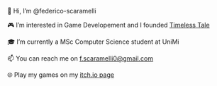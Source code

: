 👋 Hi, I’m @federico-scaramelli

🎮 I’m interested in Game Developement and I founded [Timeless Tale](https://www.timeless-tale.com/)

🎓 I’m currently a MSc Computer Science student at UniMi

📫 You can reach me on f.scaramelli0@gmail.com

🌐 Play my games on my [itch.io page](https://federicoscaramelli.itch.io/)

<!---
federico-scaramelli/federico-scaramelli is a ✨ special ✨ repository because its `README.md` (this file) appears on your GitHub profile.
You can click the Preview link to take a look at your changes.
--->
